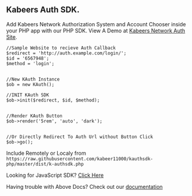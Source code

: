## Kabeers Auth SDK.

Add Kabeers Network Authorization System and Account Chooser inside your PHP app with our PHP SDK.
View A Demo at [Kabeers Network Auth Site](http://auth.kabeersnetwork.rf.gd/server/account/).



```
//Sample Website to recieve Auth Callback
$redirect = 'http://auth.example.com/login/';
$id = '6567948';
$method = 'login';


//New KAuth Instance
$ob = new KAuth();

//INIT KAuth SDK
$ob->init($redirect, $id, $method);


//Render KAuth Button
$ob->render('5rem', 'auto', 'dark');


//Or Directly Redirect To Auth Url without Button Click
$ob->go();
````

Include Remotely or Localy from
```https://raw.githubusercontent.com/kabeer11000/kauthsdk-php/master/dist/k-authsdk.php```

Looking for JavaScript SDK? [Click Here](https://github.com/kabeer11000/kauthsdk-js/)

Having trouble with Above Docs? Check out our [documentation](http://kabeersnetwork.dx.am/apis#item-14-4)
